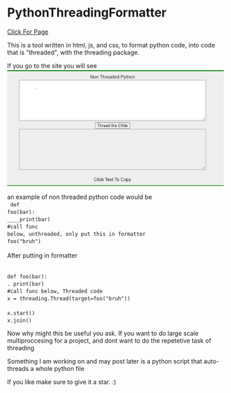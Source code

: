 # PythonThreadingFormatter
<a href="https://ryanrocksforever.github.io/PythonThreadingFormatter/">Click For Page</a>

This is a tool written in html, js, and css, to format python code, into code that is "threaded", with the threading package.

If you go to the site you will see
<br>
<img src="page screenshot.PNG" alt="Italian Trulli">

an example of non threaded python code would be
<br>
<code>
def foo(bar):</code>
<br>
<code>____print(bar)</code>
 <br>
<code>#call func below, unthreaded, only put this in formatter</code>
<br>
<code>foo("bruh")</code>
<br>
<br>
After putting in formatter
<br>

<code>
def foo(bar):</code>
<br>
<code>. print(bar)</code>
 <br>
<code>#call func below, Threaded code</code>
<br>
<code>x = threading.Thread(target=foo("bruh")) 
</code>
<br>
<code>x.start()</code>
<br>
<code>x.join()</code>
<br>

<p>Now why might this be useful you ask. If you want to do large scale multiproccesing for a project, and dont want to  do the repetetive task of threading</p>
<p> Something I am working on and may post later is a python script that auto-threads a whole python file</p>

If you like make sure to give it a star. :)
